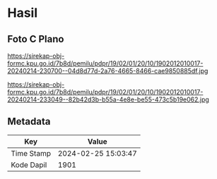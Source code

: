 # Hasil

## Foto C Plano

https://sirekap-obj-formc.kpu.go.id/7b8d/pemilu/pdpr/19/02/01/20/10/1902012010017-20240214-230700--04d8d77d-2a76-4665-8466-cae9850885df.jpg

https://sirekap-obj-formc.kpu.go.id/7b8d/pemilu/pdpr/19/02/01/20/10/1902012010017-20240214-233049--82b42d3b-b55a-4e8e-be55-473c5b19e062.jpg


## Metadata

| Key        | Value               |
| ---------- | ------------------- |
| Time Stamp | 2024-02-25 15:03:47 |
| Kode Dapil | 1901                |



